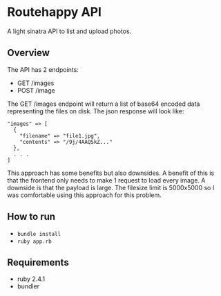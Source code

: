 # Routehappy API

A light sinatra API to list and upload photos.

## Overview

The API has 2 endpoints:

* GET /images
* POST /image

The GET /images endpoint will return a list of base64 encoded data representing the files on disk. The json response will look like:
```
"images" => [
  {
    "filename" => "file1.jpg",
    "contents" => "/9j/4AAQSkZ..."
  },
  . . .
]
```

This approach has some benefits but also downsides. A benefit of this is that the frontend only needs to make 1 request to load every image. A downside is that the payload is large. The filesize limit is 5000x5000 so I was comfortable using this approach for this problem.

## How to run

* `bundle install`
* `ruby app.rb`


## Requirements

* ruby 2.4.1
* bundler
